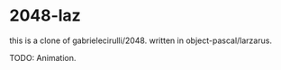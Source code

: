 2048-laz
========

this is a clone of gabrielecirulli/2048. written in object-pascal/larzarus.

TODO: Animation.
